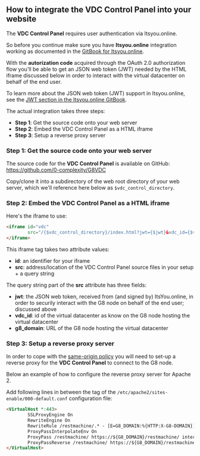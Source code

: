 ## How to integrate the VDC Control Panel into your website

The **VDC Control Panel** requires user authentication via Itsyou.online.

So before you continue make sure you have **Itsyou.online** integration working as documented in the [GitBook for Itsyou.online](https://www.gitbook.com/book/gig/itsyouonline).

With the **autorization code** acquired through the OAuth 2.0 authorization flow you'll be able to get an JSON web token (JWT) needed by the HTML iframe discussed below in order to interact with the virtual datacenter on behalf of the end user.

To learn more about the JSON web token (JWT) support in Itsyou.online, see the [JWT section in the Itsyou.online GitBook](https://gig.gitbooks.io/itsyouonline/content/oauth2/jwt.html).

The actual integration takes three steps:

- **Step 1**: Get the source code onto your web server
- **Step 2**: Embed the VDC Control Panel as a HTML iframe
- **Step 3**: Setup a reverse proxy server


### Step 1: Get the source code onto your web server

The source code for the **VDC Control Panel** is available on GitHub: https://github.com/0-complexity/G8VDC

Copy/clone it into a subdirectory of the web root directory of your web server, which we'll reference here below as `$vdc_control_directory`. 


### Step 2: Embed the VDC Control Panel as a HTML iframe

Here's the iframe to use:

```html
<iframe id="vdc"
        src="/{$vdc_control_directory}/index.html?jwt={$jwt}&vdc_id={$vdc_id}&g8_domain={$g8_domain}">
</iframe>
```
 
This iframe tag takes two attribute values:

- **id**: an identifier for your iframe
- **src**: address/location of the VDC Control Panel source files in your setup + a query string

The query string part of the **src** attribute has three fields:

- **jwt**: the JSON web token, received from (and signed by) ItsYou.online, in order to securily interact with the G8 node on behalf of the end user; discussed above
- **vdc_id**: id of the virtual datacenter as know on the G8 node hosting the virtual datacenter
- **g8_domain**: URL of the G8 node hosting the virtual datacenter


### Step 3: Setup a reverse proxy server

In order to cope with the [same-origin policy](https://en.wikipedia.org/wiki/Same-origin_policy) you will need to set-up a reverse proxy for the **VDC Control Panel** to connect to the G8 node.

Below an example of how to configure the reverse proxy server for Apache 2.

Add following lines in between the <virtualhost> tag of the `/etc/apache2/sites-enable/000-default.conf` configuration file:

```html
<VirtualHost *:443>
        SSLProxyEngine On
        RewriteEngine On
        RewriteRule /restmachine/.* - [E=G8_DOMAIN:%{HTTP:X-G8-DOMAIN}]
        ProxyPassInterpolateEnv On
        ProxyPass /restmachine/ https://${G8_DOMAIN}/restmachine/ interpolate
        ProxyPassReverse /restmachine/ https://${G8_DOMAIN}/restmachine/ interpolate
</VirtualHost>
```